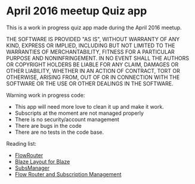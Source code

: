 # April 2016 meetup Quiz app
This is a work in progress quiz app made during the April 2016 meetup.

THE SOFTWARE IS PROVIDED "AS IS", WITHOUT WARRANTY OF ANY KIND, EXPRESS OR
IMPLIED, INCLUDING BUT NOT LIMITED TO THE WARRANTIES OF MERCHANTABILITY,
FITNESS FOR A PARTICULAR PURPOSE AND NONINFRINGEMENT. IN NO EVENT SHALL THE
AUTHORS OR COPYRIGHT HOLDERS BE LIABLE FOR ANY CLAIM, DAMAGES OR OTHER
LIABILITY, WHETHER IN AN ACTION OF CONTRACT, TORT OR OTHERWISE, ARISING FROM,
OUT OF OR IN CONNECTION WITH THE SOFTWARE OR THE USE OR OTHER DEALINGS IN THE
SOFTWARE.


Warning work in progress code:
- This app will need more love to clean it up and make it work.
- Subscripts at the moment are not managed properly
- There is no security/account management
- There are bugs in the code
- There are no tests in the code base.

Reading list:
* [FlowRouter](https://github.com/kadirahq/flow-router)
* [Blaze Layout for Blaze](https://github.com/kadirahq/blaze-layout)
* [SubsManager](https://github.com/kadirahq/subs-manager)
* [Flow Router and Subscription Management](https://meteorhacks.com/flow-router-and-subscription-management.html)
